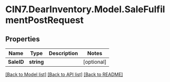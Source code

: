 # CIN7.DearInventory.Model.SaleFulfilmentPostRequest

## Properties

| Name       | Type       | Description | Notes      |
| ---------- | ---------- | ----------- | ---------- |
| **SaleID** | **string** |             | [optional] |

[[Back to Model list]](../README.md#documentation-for-models) [[Back to API list]](../README.md#documentation-for-api-endpoints) [[Back to README]](../README.md)
